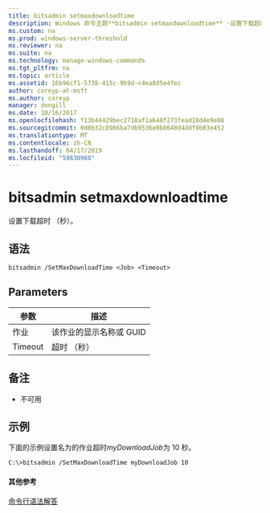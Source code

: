 ```yaml
---
title: bitsadmin setmaxdownloadtime
description: Windows 命令主题**bitsadmin setmaxdownloadtime** -设置下载超时 （秒）。
ms.custom: na
ms.prod: windows-server-threshold
ms.reviewer: na
ms.suite: na
ms.technology: manage-windows-commands
ms.tgt_pltfrm: na
ms.topic: article
ms.assetid: 16b96cf1-5738-415c-9b9d-c4ea8d5e4fec
author: coreyp-at-msft
ms.author: coreyp
manager: dongill
ms.date: 10/16/2017
ms.openlocfilehash: f13b44429bec2718af1a648f273fead18d4e9e08
ms.sourcegitcommit: 0d0b32c8986ba7db9536e0b8648d4ddf9b03e452
ms.translationtype: MT
ms.contentlocale: zh-CN
ms.lasthandoff: 04/17/2019
ms.locfileid: "59830988"
---
```

# <a name="bitsadmin-setmaxdownloadtime"></a>bitsadmin setmaxdownloadtime



设置下载超时 （秒）。

## <a name="syntax"></a>语法

```
bitsadmin /SetMaxDownloadTime <Job> <Timeout>
```

## <a name="parameters"></a>Parameters

|参数|描述|
|---------|-----------|
|作业|该作业的显示名称或 GUID|
|Timeout|超时 （秒）|

## <a name="remarks"></a>备注

-   不可用

## <a name="BKMK_examples"></a>示例

下面的示例设置名为的作业超时*myDownloadJob*为 10 秒。
```
C:\>bitsadmin /SetMaxDownloadTime myDownloadJob 10
```

#### <a name="additional-references"></a>其他参考

[命令行语法解答](command-line-syntax-key.md)
